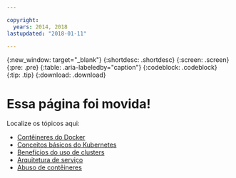 ```yaml
---

copyright:
  years: 2014, 2018
lastupdated: "2018-01-11"

---
```


{:new_window: target="_blank"}
{:shortdesc: .shortdesc}
{:screen: .screen}
{:pre: .pre}
{:table: .aria-labeledby="caption"}
{:codeblock: .codeblock}
{:tip: .tip}
{:download: .download}


# Essa página foi movida!

Localize os tópicos aqui:
 - [Contêineres do Docker](cs_tech.html#docker_containers)
 - [Conceitos básicos do Kubernetes](cs_tech.html#kubernetes_basics)
 - [Benefícios do uso de clusters](cs_why.html#benefits)
 - [Arquitetura de serviço](cs_tech.html#architecture)
 - [Abuso de contêineres](cs_why.html#terms)
